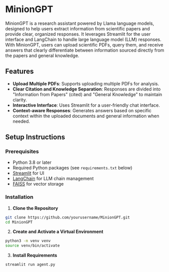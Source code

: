 # MinionGPT

MinionGPT is a research assistant powered by Llama language models, designed to help users extract information from scientific papers and provide clear, organized responses. It leverages Streamlit for the user interface and LangChain to handle large language model (LLM) responses. With MinionGPT, users can upload scientific PDFs, query them, and receive answers that clearly differentiate between information sourced directly from the papers and general knowledge.

## Features

- **Upload Multiple PDFs**: Supports uploading multiple PDFs for analysis.
- **Clear Citation and Knowledge Separation**: Responses are divided into "Information from Papers" (cited) and "General Knowledge" to maintain clarity.
- **Interactive Interface**: Uses Streamlit for a user-friendly chat interface.
- **Context-aware Responses**: Generates answers based on specific context within the uploaded documents and general information when needed.

## Setup Instructions

### Prerequisites

- Python 3.8 or later
- Required Python packages (see `requirements.txt` below)
- [Streamlit](https://streamlit.io/) for UI
- [LangChain](https://github.com/hwchase17/langchain) for LLM chain management
- [FAISS](https://faiss.ai/) for vector storage

### Installation

1. **Clone the Repository**

```bash
git clone https://github.com/yourusername/MinionGPT.git
cd MinionGPT
```

2. **Create and Activate a Virtual Environment** 

```bash
python3 -m venv venv
source venv/bin/activate
```
3.	**Install Requirements**

```bash
streamlit run agent.py
```
